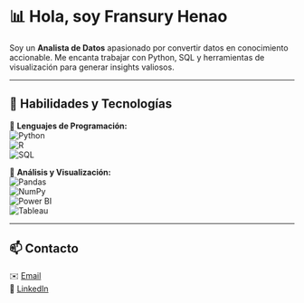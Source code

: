 # 📊 Hola, soy Fransury Henao  

Soy un **Analista de Datos** apasionado por convertir datos en conocimiento accionable. Me encanta trabajar con Python, SQL y herramientas de visualización para generar insights valiosos.

---

## 🚀 **Habilidades y Tecnologías**
🔹 **Lenguajes de Programación:**  
![Python](https://img.shields.io/badge/Python-3776AB?style=for-the-badge&logo=python&logoColor=white)  
![R](https://img.shields.io/badge/R-276DC3?style=for-the-badge&logo=r&logoColor=white)  
![SQL](https://img.shields.io/badge/SQL-4479A1?style=for-the-badge&logo=postgresql&logoColor=white)

🔹 **Análisis y Visualización:**  
![Pandas](https://img.shields.io/badge/Pandas-150458?style=for-the-badge&logo=pandas&logoColor=white)  
![NumPy](https://img.shields.io/badge/NumPy-013243?style=for-the-badge&logo=numpy&logoColor=white)  
![Power BI](https://img.shields.io/badge/Power_BI-F2C811?style=for-the-badge&logo=power-bi&logoColor=black)  
![Tableau](https://img.shields.io/badge/Tableau-E97627?style=for-the-badge&logo=tableau&logoColor=white)  
 

---

## 📫 **Contacto**
✉️ [Email](fransury21henao@gmail.com)  
🔗 [LinkedIn](https://linkedin.com/in/Fransury-Henao-Sepulveda)  
